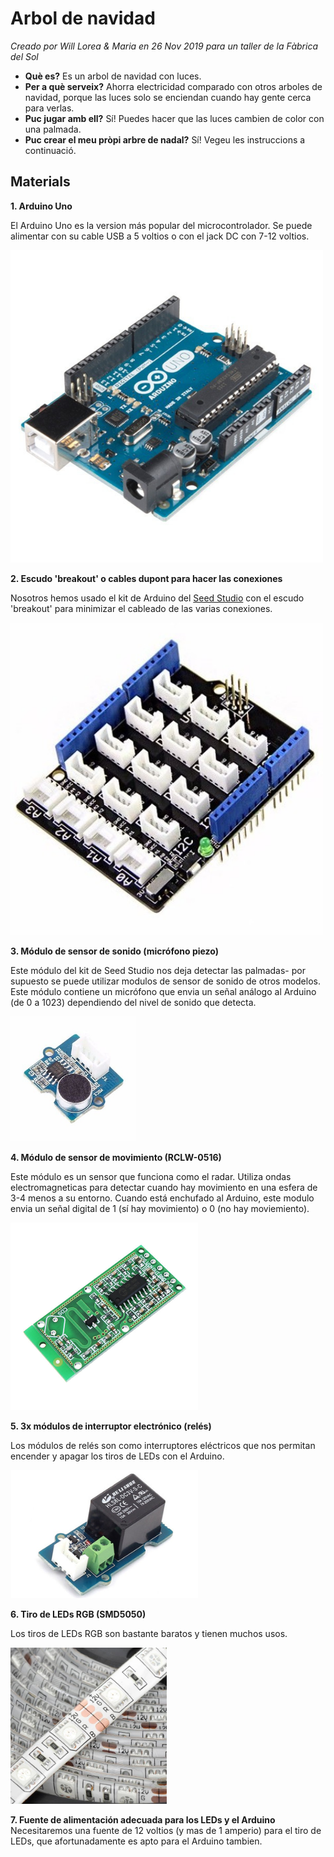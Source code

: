 # Arbol de navidad
*Creado por Will Lorea & Maria en 26 Nov 2019 para un taller de la Fàbrica del Sol*

- **Què es?** Es un arbol de navidad con luces.
- **Per a què serveix?**  Ahorra electricidad comparado con otros arboles de navidad, porque las luces solo se enciendan cuando hay gente cerca para verlas.
- **Puc jugar amb ell?** Sí! Puedes hacer que las luces cambien de color con una palmada.
- **Puc crear el meu pròpi arbre de nadal?** Sí! Vegeu les instruccions a continuació.

## Materials
**1. Arduino Uno**

El Arduino Uno es la version más popular del microcontrolador. Se puede alimentar con su cable USB a 5 voltios o con el jack DC con 7-12 voltios.

<img src="https://github.com/La-Fabrica-del-Sol/detector_de_moviment_d-nadal/blob/master/img/arduino_uno.jpg" width=500>

**2. Escudo 'breakout' o cables dupont para hacer las conexiones**

Nosotros hemos usado el kit de Arduino del [Seed Studio](https://www.seeedstudio.com/Grove-Starter-Kit-for-Arduino-p-1855.html) con el escudo 'breakout' para minimizar el cableado de las varias conexiones. 

<img src="https://github.com/La-Fabrica-del-Sol/detector_de_moviment_d-nadal/blob/master/img/breakout.jpg" width=500>

**3. Módulo de sensor de sonido (micrófono piezo)**

Este módulo del kit de Seed Studio nos deja detectar las palmadas- por supuesto se puede utilizar modulos de sensor de sonido de otros modelos. Este módulo contiene un micrófono que envia un señal análogo al Arduino (de 0 a 1023) dependiendo del nivel de sonido que detecta.

<img src="https://github.com/La-Fabrica-del-Sol/detector_de_moviment_d-nadal/blob/master/img/sound_sensor.jpg" width=200>

**4. Módulo de sensor de movimiento (RCLW-0516)**

Este módulo es un sensor que funciona como el radar. Utiliza ondas electromagneticas para detectar cuando hay movimiento en una esfera de 3-4 menos a su entorno. Cuando está enchufado al Arduino, este modulo envia un señal digital de 1 (sí hay movimiento) o 0 (no hay moviemiento).

<img src="https://github.com/La-Fabrica-del-Sol/detector_de_moviment_d-nadal/blob/master/img/rcwl-0516.jpg" width=300>

**5. 3x módulos de interruptor electrónico (relés)**

Los módulos de relés son como interruptores eléctricos que nos permitan encender y apagar los tiros de LEDs con el Arduino.

<img src="https://github.com/La-Fabrica-del-Sol/detector_de_moviment_d-nadal/blob/master/img/relay.jpg" width=300>

**6. Tiro de LEDs RGB (SMD5050)**

Los tiros de LEDs RGB son bastante baratos y tienen muchos usos. 

<img src="https://github.com/La-Fabrica-del-Sol/detector_de_moviment_d-nadal/blob/master/img/smd5050.jpg" width=250>

**7. Fuente de alimentación adecuada para los LEDs y el Arduino**
Necesitaremos una fuente de 12 voltios (y mas de 1 amperio) para el tiro de LEDs, que afortunadamente es apto para el Arduino tambien.






